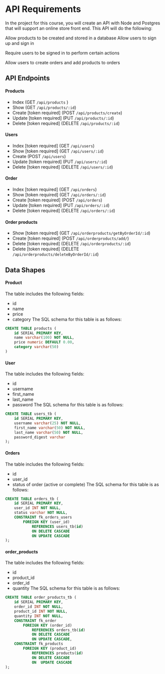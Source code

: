 # API Requirements
In the project for this course, you will create an API with Node and Postgres that will support an online store front end. This API will do the following:

Allow products to be created and stored in a database
Allow users to sign up and sign in

Require users to be signed in to perform certain actions

Allow users to create orders and add products to orders

## API Endpoints
#### Products
- Index (GET `/api/products` )
- Show (GET `/api/products/:id`)
- Create [token required] (POST `/api/products/create`)
- Update [token required] (PUT `/api/products/:id`)
- Delete [token required] (DELETE `/api/products/:id`)

#### Users
- Index [token required] (GET `/api/users`)
- Show [token required] (GET `/api/users/:id`)
- Create (POST `/api/users`)
- Update [token required] (PUT `/api/users/:id`)
- Delete [token required] (DELETE `/api/users/:id`)

#### Order
- Index [token required] (GET `/api/orders`)
- Show [token required] (GET `/api/orders/:id`)
- Create [token required] (POST `/api/orders`)
- Update [token required] (PUT `/api/orders/:id`)
- Delete [token required] (DELETE `/api/orders/:id`)


#### Order products
- Show [token required] (GET `/api/orderproducts/getByOrderId/:id`)
- Create [token required] (POST `/api/orderproducts/add/`)
- Delete [token required] (DELETE `/api/orderproducts/:id`)
- Delete [token required] (DELETE `/api/orderproducts/deleteByOrderId/:id`)

## Data Shapes
#### Product
The table includes the following fields: 
- id
- name
- price
- category
The SQL schema for this table is as follows: 
```sql
CREATE TABLE products (
    id SERIAL PRIMARY KEY,
    name varchar(100) NOT NULL,
    price numeric DEFAULT 0.00,
    category varchar(50)
)
```

#### User
The table includes the following fields:
- id
- username
- first_name
- last_name
- password
The SQL schema for this table is as follows:
```sql
CREATE TABLE users_tb (
    id SERIAL PRIMARY KEY,
    username varchar(25) NOT NULL,
    first_name varchar(50) NOT NULL,
    last_name varchar(50) NOT NULL,
    password_digest varchar
);
```

#### Orders
The table includes the following fields:
- id
- user_id
- status of order (active or complete)
The SQL schema for this table is as follows:
```sql
CREATE TABLE orders_tb (
    id SERIAL PRIMARY KEY,
    user_id INT NOT NULL,
    status varchar NOT NULL,
    CONSTRAINT fk_orders_users
        FOREIGN KEY (user_id)
            REFERENCES users_tb(id)
            ON DELETE CASCADE
            ON UPDATE CASCADE
);
```

#### order_products
The table includes the following fields:
- id
- product_id
- order_id
- quantity
  The SQL schema for this table is as follows:
```sql
CREATE TABLE order_products_tb (
    id SERIAL PRIMARY KEY,
    order_id INT NOT NULL,
    product_id INT NOT NULL,
    quantity INT NOT NULL,
    CONSTRAINT fk_order
        FOREIGN KEY (order_id)
            REFERENCES orders_tb(id)
            ON DELETE CASCADE
            ON UPDATE CASCADE,
    CONSTRAINT fk_products
        FOREIGN KEY (product_id)
            REFERENCES products(id)
            ON DELETE CASCADE
            ON  UPDATE CASCADE
);